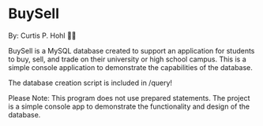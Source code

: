 # BuySell

By: Curtis P. Hohl 👨‍💻

BuySell is a MySQL database created to support an application for students to buy, sell, and trade on their university or high school campus.  This is a simple console application to demonstrate the capabilities of the database.

The database creation script is included in /query!

Please Note: This program does not use prepared statements.  The project is a simple console app to demonstrate the functionality and design of the database.
